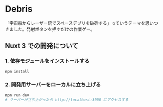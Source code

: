 # Debris

「宇宙船からレーザー銃でスペースデブリを破砕する」っていうテーマを思いつきました。発射ボタンを押すだけの作業ゲー。

## Nuxt 3 での開発について

### 1. 依存モジュールをインストールする

```bash
npm install
```

### 2. 開発用サーバーをローカルに立ち上げる

```bash
npm run dev
# サーバーが立ち上がったら http://localhost:3000 にアクセスする
```
